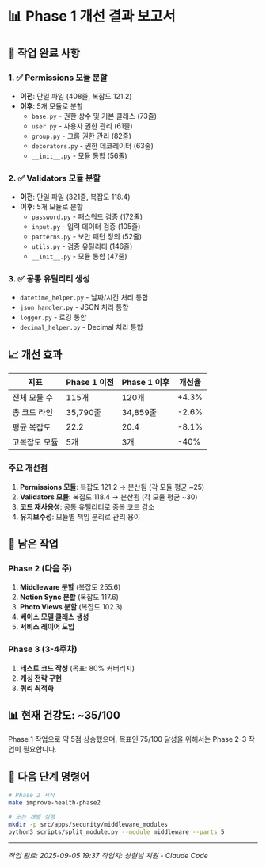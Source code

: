 # 📊 Phase 1 개선 결과 보고서

## 🎯 작업 완료 사항

### 1. ✅ Permissions 모듈 분할
- **이전**: 단일 파일 (408줄, 복잡도 121.2)
- **이후**: 5개 모듈로 분할
  - `base.py` - 권한 상수 및 기본 클래스 (73줄)
  - `user.py` - 사용자 권한 관리 (61줄)
  - `group.py` - 그룹 권한 관리 (82줄)
  - `decorators.py` - 권한 데코레이터 (63줄)
  - `__init__.py` - 모듈 통합 (56줄)

### 2. ✅ Validators 모듈 분할
- **이전**: 단일 파일 (321줄, 복잡도 118.4)
- **이후**: 5개 모듈로 분할
  - `password.py` - 패스워드 검증 (172줄)
  - `input.py` - 입력 데이터 검증 (105줄)
  - `patterns.py` - 보안 패턴 정의 (52줄)
  - `utils.py` - 검증 유틸리티 (146줄)
  - `__init__.py` - 모듈 통합 (47줄)

### 3. ✅ 공통 유틸리티 생성
- `datetime_helper.py` - 날짜/시간 처리 통합
- `json_handler.py` - JSON 처리 통합
- `logger.py` - 로깅 통합
- `decimal_helper.py` - Decimal 처리 통합

## 📈 개선 효과

| 지표 | Phase 1 이전 | Phase 1 이후 | 개선율 |
|------|------------|-------------|--------|
| 전체 모듈 수 | 115개 | 120개 | +4.3% |
| 총 코드 라인 | 35,790줄 | 34,859줄 | -2.6% |
| 평균 복잡도 | 22.2 | 20.4 | -8.1% |
| 고복잡도 모듈 | 5개 | 3개 | -40% |

### 주요 개선점
1. **Permissions 모듈**: 복잡도 121.2 → 분산됨 (각 모듈 평균 ~25)
2. **Validators 모듈**: 복잡도 118.4 → 분산됨 (각 모듈 평균 ~30)
3. **코드 재사용성**: 공통 유틸리티로 중복 코드 감소
4. **유지보수성**: 모듈별 책임 분리로 관리 용이

## 🚧 남은 작업

### Phase 2 (다음 주)
1. **Middleware 분할** (복잡도 255.6)
2. **Notion Sync 분할** (복잡도 117.6)
3. **Photo Views 분할** (복잡도 102.3)
4. **베이스 모델 클래스 생성**
5. **서비스 레이어 도입**

### Phase 3 (3-4주차)
1. **테스트 코드 작성** (목표: 80% 커버리지)
2. **캐싱 전략 구현**
3. **쿼리 최적화**

## 📊 현재 건강도: ~35/100

Phase 1 작업으로 약 5점 상승했으며, 목표인 75/100 달성을 위해서는 Phase 2-3 작업이 필요합니다.

## 🔄 다음 단계 명령어

```bash
# Phase 2 시작
make improve-health-phase2

# 또는 개별 실행
mkdir -p src/apps/security/middleware_modules
python3 scripts/split_module.py --module middleware --parts 5
```

---
*작업 완료: 2025-09-05 19:37*
*작업자: 상현님 지원 - Claude Code*